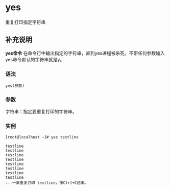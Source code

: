 yes
===

重复打印指定字符串

## 补充说明

**yes命令** 在命令行中输出指定的字符串，直到yes进程被杀死。不带任何参数输入yes命令默认的字符串就是y。

###  语法

```shell
yes(参数)
```

###  参数

字符串：指定要重复打印的字符串。

###  实例

```shell
[root@localhost ~]# yes testline

testline
testline
testline
testline
testline
testline
testline
testline
...一直重复打印 testline，按Ctrl+C结束。
```


<!-- Linux命令行搜索引擎：https://github.com/wsdo/linux-complete-guide.git -->
